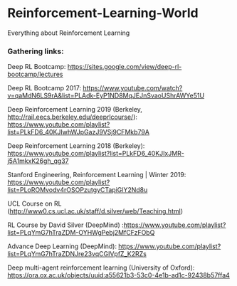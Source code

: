 # Reinforcement-Learning-World
Everything about Reinforcement Learning


### Gathering links:

Deep RL Bootcamp: https://sites.google.com/view/deep-rl-bootcamp/lectures

Deep RL Bootcamp 2017: https://www.youtube.com/watch?v=qaMdN6LS9rA&list=PLAdk-EyP1ND8MqJEJnSvaoUShrAWYe51U

Deep Reinforcement Learning 2019 (Berkeley, http://rail.eecs.berkeley.edu/deeprlcourse/): https://www.youtube.com/playlist?list=PLkFD6_40KJIwhWJpGazJ9VSj9CFMkb79A

Deep Reinforcement Learning 2018 (Berkeley): https://www.youtube.com/playlist?list=PLkFD6_40KJIxJMR-j5A1mkxK26gh_qg37

Stanford Engineering, Reinforcement Learning | Winter 2019: https://www.youtube.com/playlist?list=PLoROMvodv4rOSOPzutgyCTapiGlY2Nd8u

UCL Course on RL (http://www0.cs.ucl.ac.uk/staff/d.silver/web/Teaching.html)

RL Course by David Silver (DeepMind) :https://www.youtube.com/playlist?list=PLqYmG7hTraZDM-OYHWgPebj2MfCFzFObQ

Advance Deep Learning (DeepMind): https://www.youtube.com/playlist?list=PLqYmG7hTraZDNJre23vqCGIVpfZ_K2RZs

Deep multi-agent reinforcement learning (University of Oxford): https://ora.ox.ac.uk/objects/uuid:a55621b3-53c0-4e1b-ad1c-92438b57ffa4
